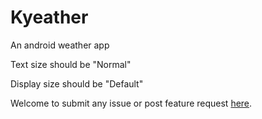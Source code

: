 # Kyeather
An android weather app

Text size should be "Normal"

Display size should be "Default"

Welcome to submit any issue or post feature request [here](https://github.com/kyle0418/Kyeather/issues).
